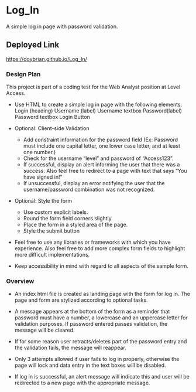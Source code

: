 # Log_In
A simple log in page with password validation.

## Deployed Link
https://doybrian.github.io/Log_In/

### Design Plan
This project is part of a coding test for the Web Analyst position at Level Access.

* Use HTML to create a simple log in page with the following elements:
    Login (heading)
    Username (label) Username textbox
    Password(label) Password textbox
    Login Button

* Optional: Client-side Validation
    - Add constraint information for the password field (Ex: Password must include one capital letter, one lower case letter, and at least one number.)
    - Check for the username “level” and password of “Access123”.
    - If successful, display an alert informing the user that there was a success. Also feel free to redirect to a page with text that says “You have signed in!”
    - If unsuccessful, display an error notifying the user that the username/password combination was not recognized.

* Optional: Style the form
    - Use custom explicit labels.
    - Round the form field corners slightly.
    - Place the form in a styled area of the page.
    - Style the submit button

* Feel free to use any libraries or frameworks with which you have experience. Also feel free to add more complex form fields to highlight more     difficult implementations.

* Keep accessibility in mind with regard to all aspects of the sample form.


### Overview

* An index html file is created as landing page with the form for log in. The page and form are stylized according to optional tasks.

* A message appears at the bottom of the form as a reminder that password must have a number, a lowercase and an uppercase letter for validation purposes. If password entered passes validation, the message will be cleared.  

* If for some reason user retracts/deletes part of the password entry and the validation fails, the message will reappear.

* Only 3 attempts allowed if user fails to log in properly, otherwise the page will lock and data entry in the text boxes will be disabled.

* If log in is successful, an alert message will indicate this and user will be redirected to a new page with the appropriate message.
